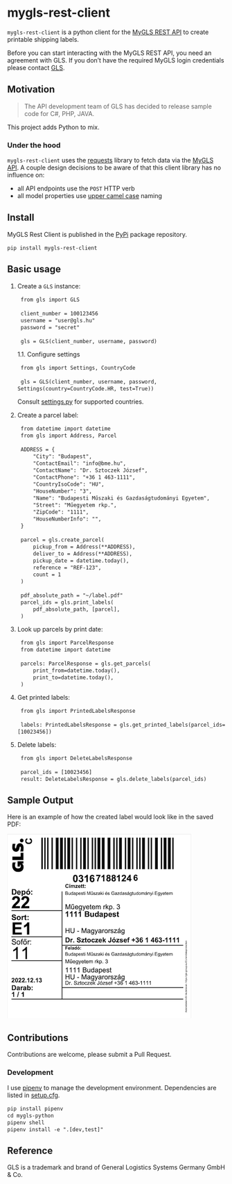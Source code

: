 # mygls-rest-client
 
 `mygls-rest-client` is a python client for the [MyGLS REST API](https://api.mygls.hu/index_en.html) to create printable shipping labels.

Before you can start interacting with the MyGLS REST API, you need an agreement with GLS. If you
don’t have the required MyGLS login credentials please contact [GLS](https://gls-group.eu/GROUP/en/home).


## Motivation

> The API development team of GLS has decided to release sample code for C#, PHP, JAVA. 

This project adds Python to mix. 

### Under the hood

`mygls-rest-client` uses the [requests](https://github.com/psf/requests) library to fetch data via the [MyGLS API](https://api.mygls.hu/index_en.html). A couple design decisions to be aware of that this client library has no influence on:
- all API endpoints use the `POST` HTTP verb
- all model properties use [upper camel case](https://wiki.c2.com/?UpperCamelCase) naming

## Install

MyGLS Rest Client is published in the [PyPi](https://pypi.org/project/mygls-rest-client/) package repository.

    pip install mygls-rest-client

## Basic usage

1. Create a `GLS` instance:

        from gls import GLS

        client_number = 100123456
        username = "user@gls.hu"
        password = "secret"
        
        gls = GLS(client_number, username, password)

    1.1. Configure settings

        from gls import Settings, CountryCode

        gls = GLS(client_number, username, password, Settings(country=CountryCode.HR, test=True))

    Consult [settings.py](gls/settings.py) for supported countries.

1. Create a parcel label:

        from datetime import datetime
        from gls import Address, Parcel

        ADDRESS = {
            "City": "Budapest",
            "ContactEmail": "info@bme.hu",
            "ContactName": "Dr. Sztoczek József",
            "ContactPhone": "+36 1 463-1111",
            "CountryIsoCode": "HU",
            "HouseNumber": "3",
            "Name": "Budapesti Műszaki és Gazdaságtudományi Egyetem",
            "Street": "Műegyetem rkp.",
            "ZipCode": "1111",
            "HouseNumberInfo": "",
        }

        parcel = gls.create_parcel(
            pickup_from = Address(**ADDRESS),
            deliver_to = Address(**ADDRESS),
            pickup_date = datetime.today(),
            reference = "REF-123",
            count = 1
        )

        pdf_absolute_path = "~/label.pdf"
        parcel_ids = gls.print_labels(
            pdf_absolute_path, [parcel],
        )

1. Look up parcels by print date:

        from gls import ParcelResponse
        from datetime import datetime

        parcels: ParcelResponse = gls.get_parcels(
            print_from=datetime.today(),
            print_to=datetime.today(),
        )

1. Get printed labels:

        from gls import PrintedLabelsResponse

        labels: PrintedLabelsResponse = gls.get_printed_labels(parcel_ids=[10023456])

1. Delete labels:

        from gls import DeleteLabelsResponse

        parcel_ids = [10023456]
        result: DeleteLabelsResponse = gls.delete_labels(parcel_ids)


## Sample Output

Here is an example of how the created label would look like in the saved PDF:

![Label](https://github.com/adamkornafeld/mygls-python/blob/main/parcel.png?raw=true)


## Contributions

Contributions are welcome, please submit a Pull Request.

### Development

I use [pipenv](https://pipenv.pypa.io/en/latest/) to manage the development environment. Dependencies are listed in [setup.cfg](https://github.com/adamkornafeld/mygls-python/blob/main/setup.cfg).

    pip install pipenv
    cd mygls-python
    pipenv shell
    pipenv install -e ".[dev,test]"

## Reference

GLS is a trademark and brand of General Logistics Systems Germany GmbH & Co.
